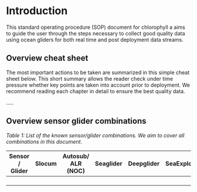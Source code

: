 # Introduction

This standard operating procedure (SOP) document for chlorophyll a aims to guide the user through the steps necessary to collect good quality data using ocean gliders for both real time and post deployment data streams.

## Overview cheat sheet
The most important actions to be taken are summarized in this simple cheat sheet below.
This short summary allows the reader check under time pressure whether key points are taken into account prior to deployment.
We recommend reading each chapter in detail to ensure the best quality data.


.....

## Overview sensor glider combinations

*Table 1: List of the known sensor/glider combinations. We aim to cover all combinations in this document.*

| Sensor / Glider  |  Slocum |  Autosub/ ALR (NOC) |  Seaglider | Deepglider  |  SeaExplorer |  Spray |  Information |
|---|---|---|---|---|---|---|---|
|   |  |   |  |  |   |   |  |
|   |  |   |  |  |   |   |  |
|   |  |   |  |  |   |   |  |
|   |  |   |  |  |   |   |  |



